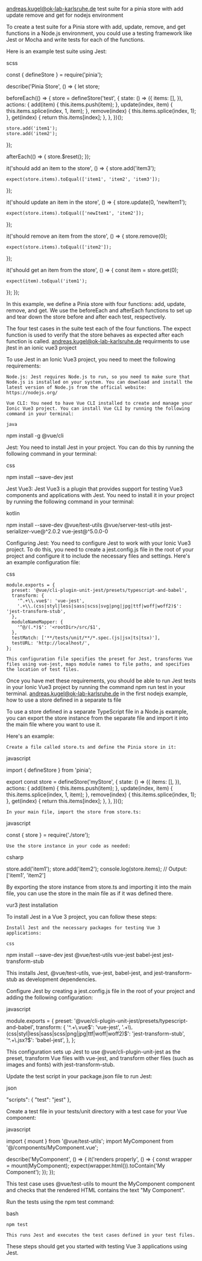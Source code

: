 andreas.kugel@ok-lab-karlsruhe.de
test suite for a pinia store with add update remove and get for nodejs environment

To create a test suite for a Pinia store with add, update, remove, and get functions in a Node.js environment, you could use a testing framework like Jest or Mocha and write tests for each of the functions.

Here is an example test suite using Jest:

scss

const { defineStore } = require('pinia');

describe('Pinia Store', () => {
  let store;

  beforeEach(() => {
    store = defineStore('test', {
      state: () => ({
        items: [],
      }),
      actions: {
        add(item) {
          this.items.push(item);
        },
        update(index, item) {
          this.items.splice(index, 1, item);
        },
        remove(index) {
          this.items.splice(index, 1);
        },
        get(index) {
          return this.items[index];
        },
      },
    })();

    store.add('item1');
    store.add('item2');
  });

  afterEach(() => {
    store.$reset();
  });

  it('should add an item to the store', () => {
    store.add('item3');

    expect(store.items).toEqual(['item1', 'item2', 'item3']);
  });

  it('should update an item in the store', () => {
    store.update(0, 'newItem1');

    expect(store.items).toEqual(['newItem1', 'item2']);
  });

  it('should remove an item from the store', () => {
    store.remove(0);

    expect(store.items).toEqual(['item2']);
  });

  it('should get an item from the store', () => {
    const item = store.get(0);

    expect(item).toEqual('item1');
  });
});

In this example, we define a Pinia store with four functions: add, update, remove, and get. We use the beforeEach and afterEach functions to set up and tear down the store before and after each test, respectively.

The four test cases in the suite test each of the four functions. The expect function is used to verify that the store behaves as expected after each function is called.
andreas.kugel@ok-lab-karlsruhe.de
requirments to use jtest in an ionic vue3 project

To use Jest in an Ionic Vue3 project, you need to meet the following requirements:

    Node.js: Jest requires Node.js to run, so you need to make sure that Node.js is installed on your system. You can download and install the latest version of Node.js from the official website: https://nodejs.org/

    Vue CLI: You need to have Vue CLI installed to create and manage your Ionic Vue3 project. You can install Vue CLI by running the following command in your terminal:

    java

npm install -g @vue/cli

Jest: You need to install Jest in your project. You can do this by running the following command in your terminal:

css

npm install --save-dev jest

Jest Vue3: Jest Vue3 is a plugin that provides support for testing Vue3 components and applications with Jest. You need to install it in your project by running the following command in your terminal:

kotlin

npm install --save-dev @vue/test-utils @vue/server-test-utils jest-serializer-vue@^2.0.2 vue-jest@^5.0.0-0

Configuring Jest: You need to configure Jest to work with your Ionic Vue3 project. To do this, you need to create a jest.config.js file in the root of your project and configure it to include the necessary files and settings. Here's an example configuration file:

css

    module.exports = {
      preset: '@vue/cli-plugin-unit-jest/presets/typescript-and-babel',
      transform: {
        '^.+\\.vue$': 'vue-jest',
        '.+\\.(css|styl|less|sass|scss|svg|png|jpg|ttf|woff|woff2)$': 'jest-transform-stub',
      },
      moduleNameMapper: {
        '^@/(.*)$': '<rootDir>/src/$1',
      },
      testMatch: ['**/tests/unit/**/*.spec.(js|jsx|ts|tsx)'],
      testURL: 'http://localhost/',
    };

    This configuration file specifies the preset for Jest, transforms Vue files using vue-jest, maps module names to file paths, and specifies the location of test files.

Once you have met these requirements, you should be able to run Jest tests in your Ionic Vue3 project by running the command npm run test in your terminal.
andreas.kugel@ok-lab-karlsruhe.de
in the first nodejs example, how to use a store defined in a separate ts file

To use a store defined in a separate TypeScript file in a Node.js example, you can export the store instance from the separate file and import it into the main file where you want to use it.

Here's an example:

    Create a file called store.ts and define the Pinia store in it:

javascript

import { defineStore } from 'pinia';

export const store = defineStore('myStore', {
  state: () => ({
    items: [],
  }),
  actions: {
    add(item) {
      this.items.push(item);
    },
    update(index, item) {
      this.items.splice(index, 1, item);
    },
    remove(index) {
      this.items.splice(index, 1);
    },
    get(index) {
      return this.items[index];
    },
  },
})();

    In your main file, import the store from store.ts:

javascript

const { store } = require('./store');

    Use the store instance in your code as needed:

csharp

store.add('item1');
store.add('item2');
console.log(store.items); // Output: ['item1', 'item2']

By exporting the store instance from store.ts and importing it into the main file, you can use the store in the main file as if it was defined there.

vur3 jtest installation

To install Jest in a Vue 3 project, you can follow these steps:

    Install Jest and the necessary packages for testing Vue 3 applications:

    css

npm install --save-dev jest @vue/test-utils vue-jest babel-jest jest-transform-stub

This installs Jest, @vue/test-utils, vue-jest, babel-jest, and jest-transform-stub as development dependencies.

Configure Jest by creating a jest.config.js file in the root of your project and adding the following configuration:

javascript

module.exports = {
  preset: '@vue/cli-plugin-unit-jest/presets/typescript-and-babel',
  transform: {
    '^.+\\.vue$': 'vue-jest',
    '.+\\.(css|styl|less|sass|scss|png|jpg|ttf|woff|woff2)$': 'jest-transform-stub',
    '^.+\\.jsx?$': 'babel-jest',
  },
};

This configuration sets up Jest to use @vue/cli-plugin-unit-jest as the preset, transform Vue files with vue-jest, and transform other files (such as images and fonts) with jest-transform-stub.

Update the test script in your package.json file to run Jest:

json

"scripts": {
  "test": "jest"
},

Create a test file in your tests/unit directory with a test case for your Vue component:

javascript

import { mount } from '@vue/test-utils';
import MyComponent from '@/components/MyComponent.vue';

describe('MyComponent', () => {
  it('renders properly', () => {
    const wrapper = mount(MyComponent);
    expect(wrapper.html()).toContain('My Component');
  });
});

This test case uses @vue/test-utils to mount the MyComponent component and checks that the rendered HTML contains the text "My Component".

Run the tests using the npm test command:

bash

    npm test

    This runs Jest and executes the test cases defined in your test files.

These steps should get you started with testing Vue 3 applications using Jest.
